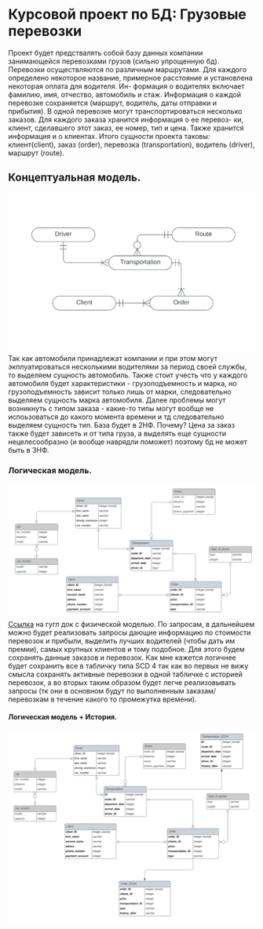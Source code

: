 # Курсовой проект по БД: Грузовые перевозки

Проект будет предствалять собой базу данных компании занимающейся
перевозками грузов (сильно упрощенную бд). Перевозки осуществляются
по различным маршрутами. Для каждого определено некоторое название,
примерное расстояние и установлена некоторая оплата для водителя. Ин-
формация о водителях включает фамилию, имя, отчество, автомобиль и
стаж. Информация о каждой перевозке сохраняется (маршрут, водитель,
даты отправки и прибытия). В одной перевозке могут транспортироваться
несколько заказов. Для каждого заказа хранится информация о ее перевоз-
ки, клиент, сделавшего этот заказ, ее номер, тип и цена. Также хранится
информация и о клиентах. Итого сущности проекта таковы: клиент(client),
заказ (order), перевозка (transportation), водитель (driver), маршрут (route).


## Концептуальная модель.
![](docs/db_model_1.png)
Так как автомобили принадлежат компании и при этом могут
экплуатироваться несколькими водителями за период своей службы, то
выделяем сущность автомобиль. Также стоит учесть что у каждого
автомобиля будет характеристики - грузоподъемность и марка, но
грузоподъемность зависит только лишь от марки, следовательно
выделяем сущность марка автомобиля. Далее проблемы могут возникнуть
с типом заказа - какие-то типы могут вообще не испоьзоваться до какого
момента времени и тд следовательно выделяем сущность тип. База будет
в 2НФ. Почему? Цена за заказ также будет зависеть и от типа груза, а
выделять еще сущности нецелесообразно (и вообще наврядли поможет)
поэтому бд не может быть в 3НФ.

### Логическая модель.
![](docs/db_model_2.png)
[Ссылка](https://docs.google.com/spreadsheets/d/1X9jyAydatb_6iIskrzATLx-m3K28-qiM5D2H0ZigUR4/edit?usp=sharing)
        на гугл док с физической моделью.
По запросам, в дальнейшем можно будет реализовать запросы дающие
информацию по стоимости перевозок и прибыли, выделить лучших
водителей (чтобы дать им премии), самых крупных клиентов и тому
подобное.
Для этого будем сохранять данные заказов и перевозок. Как мне кажется
логичнее будет сохранить все в табличку типа SCD 4 так как во первых не
вижу смысла сохранять активные перевозки в одной табличке с историей
перевозок, а во вторых таким образом будет легче реализовывать запросы
(тк они в основном будут по выполненным заказам/перевозкам в течение
какого то промежутка времени).
#### Логическая модель + История.
![](docs/db_model_3.png)
